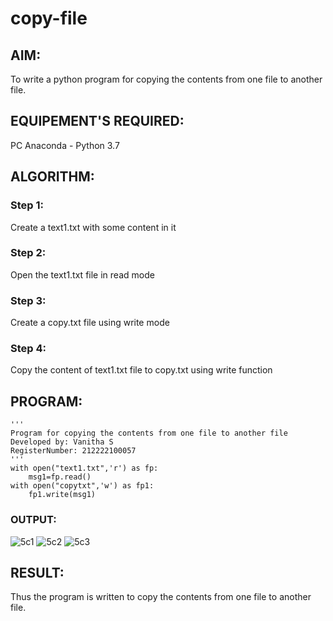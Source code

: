 # copy-file
## AIM:
To write a python program for copying the contents from one file to another file.
## EQUIPEMENT'S REQUIRED: 
PC
Anaconda - Python 3.7
## ALGORITHM: 
### Step 1:
Create a text1.txt with some content in it
### Step 2: 
Open the text1.txt file in read mode
### Step 3: 
Create a copy.txt file using write mode
### Step 4:  
Copy the content of text1.txt file to copy.txt using write function

## PROGRAM:
```
''' 
Program for copying the contents from one file to another file
Developed by: Vanitha S
RegisterNumber: 212222100057
'''
with open("text1.txt",'r') as fp:
    msg1=fp.read()
with open("copytxt",'w') as fp1:
    fp1.write(msg1)
```
### OUTPUT:
![5c1](https://github.com/Vanitha-SM/copy-file/assets/119557985/48ad7f5b-b1c6-401d-9ba1-f9176d7262cb)
![5c2](https://github.com/Vanitha-SM/copy-file/assets/119557985/a87f7a25-0364-4e48-a3cd-b628a12cfbdd)
![5c3](https://github.com/Vanitha-SM/copy-file/assets/119557985/a25524f0-55cd-407f-ade0-c7ffd7a76536)

## RESULT:
Thus the program is written to copy the contents from one file to another file.
